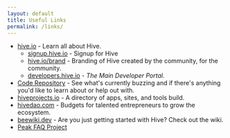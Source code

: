 ```yaml
---
layout: default
title: Useful Links
permalink: /links/
---
```


* [hive.io](https://hive.io/) - Learn all about Hive.
  * [signup.hive.io](http://signup.hive.io/) - Signup for Hive
  * [hive.io/brand](https://hive.io/brand/) - Branding of Hive created by the community, for the community.
  * [developers.hive.io](https://developers.hive.io/) - *The Main Developer Portal.*
* [Code Repository](https://gitlab.syncad.com/hive/) - See what's currently buzzing and if there's anything you'd like to learn about or help out with.
* [hiveprojects.io](https://hiveprojects.io/) - A directory of apps, sites, and tools build.
* [hivedao.com](https://hivedao.com/) - Budgets for talented entrepreneurs to grow the ecosystem.
* [beewiki.dev](https://www.beewiki.dev/) - Are you just getting started with Hive?  Check out the wiki.
* [Peak FAQ Project](https://peakd.com/c/198327/)
<!-- * [](https:///) -  -->
